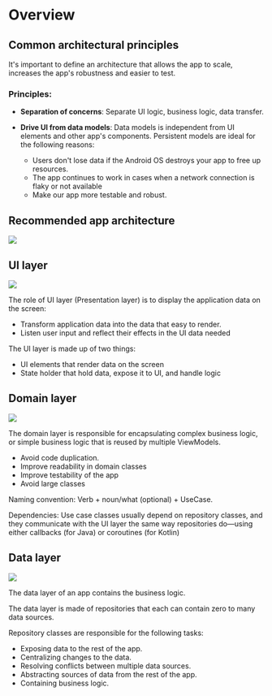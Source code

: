 # Overview
## Common architectural principles

It's important to define an architecture that allows the app to scale, increases the app's robustness and easier to test.

### **Principles:**

- **Separation of concerns**: Separate UI logic, business logic, data transfer.

- **Drive UI from data models**: Data models is independent from UI elements and other app's components. Persistent models are ideal for the following reasons:
    - Users don't lose data if the Android OS destroys your app to free up resources.
    - The app continues to work in cases when a network connection is flaky or not available
    - Make our app more testable and robust.

## Recommended app architecture

![](https://developer.android.com/topic/libraries/architecture/images/mad-arch-overview.png)

## UI layer

![](https://developer.android.com/topic/libraries/architecture/images/mad-arch-ui-overview.png)

The role of UI layer (Presentation layer) is to display the application data on the screen:
- Transform application data into the data that easy to render.
- Listen user input and reflect their effects in the UI data needed

The UI layer is made up of two things:
- UI elements that render data on the screen
- State holder that hold data, expose it to UI, and handle logic

## Domain layer 

![](https://developer.android.com/topic/libraries/architecture/images/mad-arch-overview-domain.png)

The domain layer is responsible for encapsulating complex business logic, or simple business logic that is reused by multiple ViewModels.

- Avoid code duplication.
- Improve readability in domain classes
- Improve testability of the app
- Avoid large classes

Naming convention: Verb + noun/what (optional) + UseCase.

Dependencies: 
Use case classes usually depend on repository classes, and they communicate with the UI layer the same way repositories do—using either callbacks (for Java) or coroutines (for Kotlin)

## Data layer

![](https://developer.android.com/topic/libraries/architecture/images/mad-arch-overview-data.png)

The data layer of an app contains the business logic.

The data layer is made of repositories that each can contain zero to many data sources.

Repository classes are responsible for the following tasks:
- Exposing data to the rest of the app.
- Centralizing changes to the data.
- Resolving conflicts between multiple data sources.
- Abstracting sources of data from the rest of the app.
- Containing business logic.


